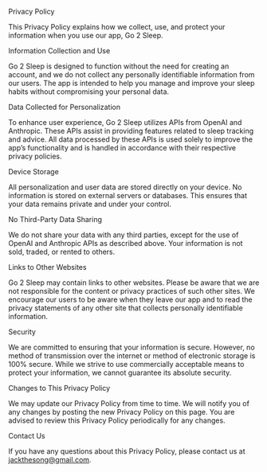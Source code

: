 Privacy Policy

This Privacy Policy explains how we collect, use, and protect your information when you use our app, Go 2 Sleep.

Information Collection and Use

Go 2 Sleep is designed to function without the need for creating an account, and we do not collect any personally identifiable information from our users. The app is intended to help you manage and improve your sleep habits without compromising your personal data.

Data Collected for Personalization

To enhance user experience, Go 2 Sleep utilizes APIs from OpenAI and Anthropic. These APIs assist in providing features related to sleep tracking and advice. All data processed by these APIs is used solely to improve the app’s functionality and is handled in accordance with their respective privacy policies.

Device Storage

All personalization and user data are stored directly on your device. No information is stored on external servers or databases. This ensures that your data remains private and under your control.

No Third-Party Data Sharing

We do not share your data with any third parties, except for the use of OpenAI and Anthropic APIs as described above. Your information is not sold, traded, or rented to others.

Links to Other Websites

Go 2 Sleep may contain links to other websites. Please be aware that we are not responsible for the content or privacy practices of such other sites. We encourage our users to be aware when they leave our app and to read the privacy statements of any other site that collects personally identifiable information.

Security

We are committed to ensuring that your information is secure. However, no method of transmission over the internet or method of electronic storage is 100% secure. While we strive to use commercially acceptable means to protect your information, we cannot guarantee its absolute security.

Changes to This Privacy Policy

We may update our Privacy Policy from time to time. We will notify you of any changes by posting the new Privacy Policy on this page. You are advised to review this Privacy Policy periodically for any changes.

Contact Us

If you have any questions about this Privacy Policy, please contact us at jackthesong@gmail.com.
